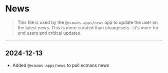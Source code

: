 # News

> This file is used by the `@ecmaos-apps/news` app to update the user on the latest news.
> This is more curated than changesets - it's more for end users and critical updates.

---

## 2024-12-13

- Added `@ecmaos-apps/news` to pull ecmaos news
